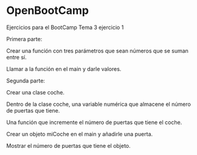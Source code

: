 # OpenBootCamp
Ejercicios para el BootCamp
Tema 3 ejercicio 1

Primera parte:

Crear una función con tres parámetros que sean números que se suman entre sí.

Llamar a la función en el main y darle valores.

Segunda parte:

Crear una clase coche.

Dentro de la clase coche, una variable numérica que almacene el número de puertas que tiene.

Una función que incremente el número de puertas que tiene el coche.

Crear un objeto miCoche en el main y añadirle una puerta.

Mostrar el número de puertas que tiene el objeto.
